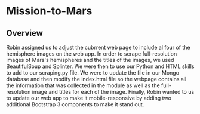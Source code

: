 # Mission-to-Mars

## Overview 
Robin assigned us to adjust the cubrrent web page to include al four of the hemisphere images on the web app. In order to scrape full-resolution images of Mars's hemispheres and the titles of the images, we used BeautifulSoup and Splinter. We were then to use our Python and HTML skills to add to our scraping.py file. We were to update the file in our Mongo database and then modify the index.html file so the webpage contains all the information that was collected in the module as well as the full-resolution image and titles for each of the image. Finally, Robin wanted to us to update our web app to make it mobile-responsive by adding two additional Bootstrap 3 components to make it stand out. 
